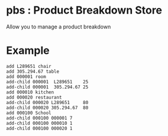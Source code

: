 # pbs : Product Breakdown Store

Allow you to manage a product breakdown

# Example

```
add L289651 chair
add 305.294.67 table
add 000001 room
add-child 000001  L289651    25
add-child 000001  305.294.67 25
add 000010 kitchen
add 000020 restaurant
add-child 000020 L289651     80
add-child 000020 305.294.67  80
add 000100 School
add-child 000100 000001 7
add-child 000100 000010 1
add-child 000100 000020 1
```

